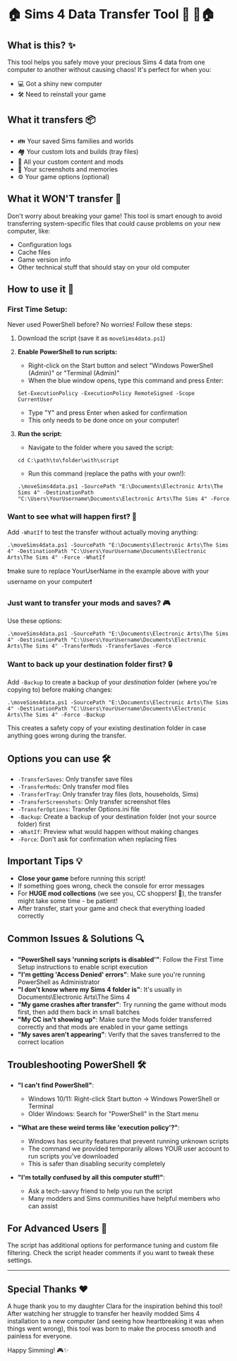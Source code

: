 # 🏠 Sims 4 Data Transfer Tool 🚚 💨🏠

## What is this? ✨

This tool helps you safely move your precious Sims 4 data from one computer to another without causing chaos! It's perfect for when you:

- 💻 Got a shiny new computer
- 🛠️ Need to reinstall your game


## What it transfers 📦

- 👪 Your saved Sims families and worlds
- 🏘️ Your custom lots and builds (tray files)
- 👗 All your custom content and mods
- 📸 Your screenshots and memories
- ⚙️ Your game options (optional)

## What it WON'T transfer 🚫

Don't worry about breaking your game! This tool is smart enough to avoid transferring system-specific files that could cause problems on your new computer, like:

- Configuration logs
- Cache files
- Game version info
- Other technical stuff that should stay on your old computer

## How to use it 🔧

### First Time Setup:

Never used PowerShell before? No worries! Follow these steps:

1. Download the script (save it as `moveSims4data.ps1`)
2. **Enable PowerShell to run scripts:**
   - Right-click on the Start button and select "Windows PowerShell (Admin)" or "Terminal (Admin)"
   - When the blue window opens, type this command and press Enter:
   ```
   Set-ExecutionPolicy -ExecutionPolicy RemoteSigned -Scope CurrentUser
   ```
   - Type "Y" and press Enter when asked for confirmation
   - This only needs to be done once on your computer!

3. **Run the script:**
   - Navigate to the folder where you saved the script:
   ```
   cd C:\path\to\folder\with\script
   ```
   - Run this command (replace the paths with your own!):
   ```
   .\moveSims4data.ps1 -SourcePath "E:\Documents\Electronic Arts\The Sims 4" -DestinationPath "C:\Users\YourUsername\Documents\Electronic Arts\The Sims 4" -Force
   ```

### Want to see what will happen first? 👀

Add `-WhatIf` to test the transfer without actually moving anything:

```
.\moveSims4data.ps1 -SourcePath "E:\Documents\Electronic Arts\The Sims 4" -DestinationPath "C:\Users\YourUsername\Documents\Electronic Arts\The Sims 4" -Force -WhatIf
```
❗make sure to replace YourUserName in the example above with your username on your computer❗

### Just want to transfer your mods and saves? 🎮

Use these options:

```
.\moveSims4data.ps1 -SourcePath "E:\Documents\Electronic Arts\The Sims 4" -DestinationPath "C:\Users\YourUsername\Documents\Electronic Arts\The Sims 4" -TransferMods -TransferSaves -Force
```

### Want to back up your destination folder first? 🔒

Add `-Backup` to create a backup of your *destination* folder (where you're copying to) before making changes:

```
.\moveSims4data.ps1 -SourcePath "E:\Documents\Electronic Arts\The Sims 4" -DestinationPath "C:\Users\YourUsername\Documents\Electronic Arts\The Sims 4" -Force -Backup
```

This creates a safety copy of your existing destination folder in case anything goes wrong during the transfer.

## Options you can use 🛠️

- `-TransferSaves`: Only transfer save files
- `-TransferMods`: Only transfer mod files
- `-TransferTray`: Only transfer tray files (lots, households, Sims)
- `-TransferScreenshots`: Only transfer screenshot files
- `-TransferOptions`: Transfer Options.ini file
- `-Backup`: Create a backup of your destination folder (not your source folder) first
- `-WhatIf`: Preview what would happen without making changes
- `-Force`: Don't ask for confirmation when replacing files

## Important Tips 💡

- **Close your game** before running this script!
- If something goes wrong, check the console for error messages
- For **HUGE mod collections** (we see you, CC shoppers! 👀), the transfer might take some time - be patient!
- After transfer, start your game and check that everything loaded correctly

## Common Issues & Solutions 🔍

- **"PowerShell says 'running scripts is disabled'"**: Follow the First Time Setup instructions to enable script execution
- **"I'm getting 'Access Denied' errors"**: Make sure you're running PowerShell as Administrator
- **"I don't know where my Sims 4 folder is"**: It's usually in Documents\Electronic Arts\The Sims 4
- **"My game crashes after transfer"**: Try running the game without mods first, then add them back in small batches
- **"My CC isn't showing up"**: Make sure the Mods folder transferred correctly and that mods are enabled in your game settings
- **"My saves aren't appearing"**: Verify that the saves transferred to the correct location

## Troubleshooting PowerShell 🛠️

- **"I can't find PowerShell"**: 
  - Windows 10/11: Right-click Start button → Windows PowerShell or Terminal
  - Older Windows: Search for "PowerShell" in the Start menu

- **"What are these weird terms like 'execution policy'?"**:
  - Windows has security features that prevent running unknown scripts
  - The command we provided temporarily allows YOUR user account to run scripts you've downloaded
  - This is safer than disabling security completely

- **"I'm totally confused by all this computer stuff!"**:
  - Ask a tech-savvy friend to help you run the script
  - Many modders and Sims communities have helpful members who can assist

## For Advanced Users 🧠

The script has additional options for performance tuning and custom file filtering. Check the script header comments if you want to tweak these settings.

---

## Special Thanks ❤️

A huge thank you to my daughter Clara for the inspiration behind this tool! After watching her struggle to transfer her heavily modded Sims 4 installation to a new computer (and seeing how heartbreaking it was when things went wrong), this tool was born to make the process smooth and painless for everyone.

Happy Simming! 🎮✨
